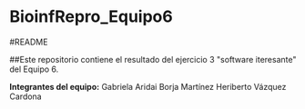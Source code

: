 # BioinfRepro_Equipo6

#README

##Este repositorio contiene el resultado del ejercicio 3 "software iteresante" del Equipo 6.

**Integrantes del equipo:**
Gabriela Aridai Borja Martínez
Heriberto Vázquez Cardona
